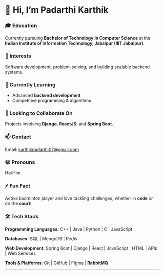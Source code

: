# 👋 Hi, I’m Padarthi Karthik

### 🎓 Education
Currently pursuing **Bachelor of Technology in Computer Science** at the **Indian Institute of Information Technology, Jabalpur (IIIT Jabalpur)**.

### 👀 Interests
Software development, problem-solving, and building scalable backend systems.

### 🌱 Currently Learning
- Advanced **backend development**  
- Competitive programming & algorithms  

### 💞️ Looking to Collaborate On
Projects involving **Django**, **ReactJS**, and **Spring Boot**.

### 📫 Contact
Email: [karthikpadarthi07@gmail.com](mailto:karthikpadarthi07@gmail.com)  

### 😄 Pronouns
He/Him  

### ⚡ Fun Fact
Active badminton player and love tackling challenges, whether in **code** or on the **court**!  

### 🛠️ Tech Stack

**Programming Languages:** C++ | Java | Python | C | JavaScript

**Databases:** SQL | MongoDB | Redis 

**Web Development:** Spring Boot | Django | React | JavaScript | HTML | APIs | Web Services 

**Tools & Platforms:** Git | GitHub | Figma | **RabbitMQ**

---

